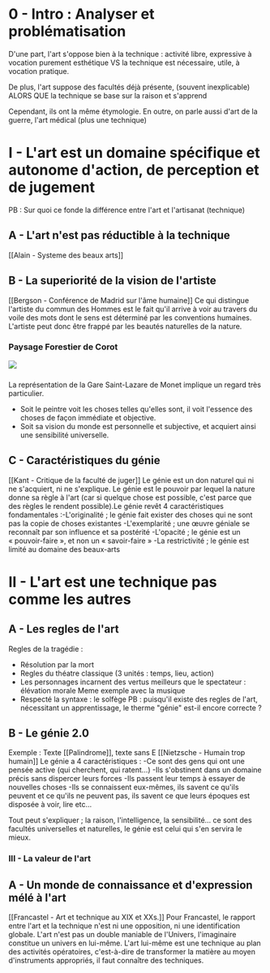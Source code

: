 # 0 - Intro : Analyser et problématisation
D'une part, l'art s'oppose bien à la technique : activité libre, expressive à vocation purement esthétique VS la technique est nécessaire, utile, à vocation pratique.

De plus, l'art suppose des facultés déjà présente, (souvent inexplicable) ALORS QUE la technique se base sur la raison et s'apprend

Cependant, ils ont la même étymologie.
En outre, on parle aussi d'art de la guerre, l'art médical (plus une technique)

# I - L'art est un domaine spécifique et autonome d'action, de perception et de jugement
PB : Sur quoi ce fonde la différence entre l'art et l'artisanat (technique)

## A - L'art n'est pas réductible à la technique
[[Alain - Systeme des beaux arts]]

## B - La superiorité de la vision de l'artiste
[[Bergson - Conférence de Madrid sur l'âme humaine]]
Ce qui distingue l'artiste du commun des Hommes est le fait qu'il arrive à voir au travers du voile des mots dont le sens est déterminé par les conventions humaines. L'artiste peut donc être frappé par les beautés naturelles de la nature.

### Paysage Forestier de Corot
![](https://www.meisterdrucke.fr/kunstwerke/1200w/Jean_Baptiste_Camille_Corot_-_Forest_Landscape_-_(MeisterDrucke-1338863).jpg)
### 
La représentation de la Gare Saint-Lazare de Monet implique un regard très particulier.

- Soit le peintre voit les choses telles qu'elles sont, il voit l'essence des choses de façon immédiate et objective.
- Soit sa vision du monde est personnelle et subjective, et acquiert ainsi une sensibilité universelle.

## C - Caractéristiques du génie
[[Kant - Critique de la faculté de juger]]
Le génie est un don naturel qui ni ne s'acquiert, ni ne s'explique. Le génie est le pouvoir par lequel la nature donne sa règle à l'art (car si quelque chose est possible, c'est parce que des règles le rendent possible).Le génie revêt 4 caractéristiques fondamentales :-L'originalité ; le génie fait exister des choses qui ne sont pas la copie de choses existantes
-L'exemplarité ; une œuvre géniale se reconnaît par son influence et sa postérité
-L'opacité ; le génie est un « pouvoir-faire », et non un « savoir-faire »
-La restrictivité ; le génie est limité au domaine des beaux-arts

# II - L'art est une technique pas comme les autres
## A - Les regles de l'art
Regles de la tragédie :
- Résolution par la mort
- Regles du théatre classique (3 unités : temps, lieu, action)
- Les personnages incarnent des vertus meilleurs que le spectateur : élévation morale
Meme exemple avec la musique
- Respecté la syntaxe : le solfège
PB : puisqu'il existe des regles de l'art, nécessitant un apprentissage, le therme "génie" est-il encore correcte ?
## B - Le génie 2.0
Exemple : Texte [[Palindrome]], texte sans E
[[Nietzsche - Humain trop humain]]
Le génie a 4 caractéristiques :
-Ce sont des gens qui ont une pensée active (qui cherchent, qui ratent…)
-Ils s'obstinent dans un domaine précis sans dispercer leurs forces
-Ils passent leur temps à essayer de nouvelles choses
-Ils se connaissent eux-mêmes, ils savent ce qu'ils peuvent et ce qu'ils ne peuvent pas, ils savent ce que leurs époques est disposée à voir, lire etc…

Tout peut s'expliquer ; la raison, l'intelligence, la sensibilité… ce sont des facultés universelles et naturelles, le génie est celui qui s'en servira le mieux.

### III - La valeur de l'art
## A - Un monde de connaissance et d'expression mélé à l'art
[[Francastel - Art et technique au XIX et XXs.]]
Pour Francastel, le rapport entre l'art et la technique n'est ni une opposition, ni une identification globale.
L'art n'est pas un double maniable de l'Univers, l'imaginaire constitue un univers en lui-même.
L'art lui-même est une technique au plan des activités opératoires, c'est-à-dire de transformer la matière au moyen d'instruments appropriés, il faut connaître des techniques.
